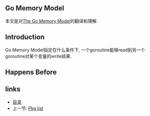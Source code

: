 Go Memory Model
----

本文是对[The Go Memory Model](http://golang.org/ref/mem)的翻译和理解.

Introduction
----
Go Memory Model指定在什么条件下, 一个goroutine能够read到另一个goroutine对某个变量的write结果.

Happens Before
----



links
-----
+ [目录](../golang)
+ 上一节: [Pkg list](Pkg-list.md)
